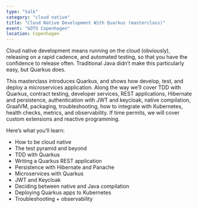 ```yaml
---
type: "talk"
category: "cloud native"
title: "Cloud Native Development With Quarkus (masterclass)"
event: "GOTO Copenhagen"
location: Copenhagen
---
```



Cloud native development means running on the cloud (obviously), releasing on a rapid cadence, and automated testing, so that you have the confidence to release often. Traditional Java didn’t make this particularly easy, but Quarkus does.

This masterclass introduces Quarkus, and shows how develop, test, and deploy a microservices application. Along the way we’ll cover TDD with Quarkus, contract testing, developer services, REST applications, Hibernate and persistence, authentication with JWT and keycloak, native compilation, GraalVM, packaging, troubleshooting, how to integrate with Kubernetes, health checks, metrics, and observability. If time permits, we will cover custom extensions and reactive programming.

Here’s what you’ll learn:

 - How to be cloud native
 - The test pyramid and beyond
 - TDD with Quarkus
 - Writing a Quarkus REST application
 - Persistence with Hibernate and Panache
 - Microservices with Quarkus
 - JWT and Keycloak
 - Deciding between native and Java compilation
 - Deploying Quarkus apps to Kubernetes
 - Troubleshooting + observability

 